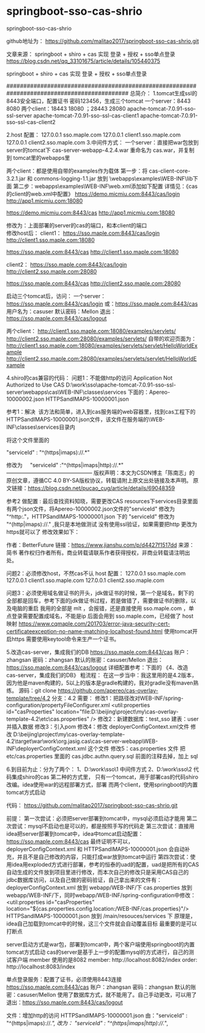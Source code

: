 # springboot-sso-cas-shrio
springboot-sso-cas-shrio

github地址为：
https://github.com/malitao2017/springboot-sso-cas-shrio.git

文章来源：
springboot + shiro + cas 实现 登录 + 授权 + sso单点登录 
https://blog.csdn.net/qq_33101675/article/details/105440375

springboot + shiro + cas 实现 登录 + 授权 + sso单点登录 

############################################################################################
总简介：
1.tomcat生成ssl的8443安全端口，配置证书 密码123456，生成三个tomcat 
一个server：8443 8080 
两个client：18443 18080 ；28443 28080 
apache-tomcat-7.0.91-sso-ssl-server
apache-tomcat-7.0.91-sso-ssl-cas-client1
apache-tomcat-7.0.91-sso-ssl-cas-client2

2.host 配置：
127.0.0.1 sso.maple.com
127.0.0.1 client1.sso.maple.com
127.0.0.1 client2.sso.maple.com
3.中间件方式：
一个server：直接把war包放到server的tomcat下 cas-server-webapp-4.2.4.war
重命名为  cas.war，并复制到 tomcat里的webapps里

两个client：都是使用自带的examples作为载体
第一步：将 cas-client-core-3.2.1.jar 和 commons-logging-1.1.jar 放到 \webapps\examples\WEB-INF\lib下面
第二步：webapps\examples\WEB-INF\web.xml添加如下配置
详情见：《cas的client的web.xml中配置》
https://demo.micmiu.com:8443/cas/login
http://app1.micmiu.com:18080

https://demo.micmiu.com:8443/cas
http://app1.micmiu.com:18080

修改为：上面部署的server的cas的端口，和本client的端口	
修改host后：
client1：
https://sso.maple.com:8443/cas/login
http://client1.sso.maple.com:18080

https://sso.maple.com:8443/cas
http://client1.sso.maple.com:18080
	
client2：
https://sso.maple.com:8443/cas/login
http://client2.sso.maple.com:28080

https://sso.maple.com:8443/cas
http://client2.sso.maple.com:28080

启动三个tomcat后，访问：
一个server：
https://sso.maple.com:8443/cas/login 或：https://sso.maple.com:8443/cas
用户名为：casuser
默认密码：Mellon
退出：https://sso.maple.com:8443/cas/logout

两个client：
http://client1.sso.maple.com:18080/examples/servlets/
http://client2.sso.maple.com:28080/examples/servlets/
自带的欢迎页面为：
http://client1.sso.maple.com:18080/examples/servlets/servlet/HelloWorldExample 
http://client2.sso.maple.com:28080/examples/servlets/servlet/HelloWorldExample 


4.shiro的cas兼容的代码：
问题1：不能做http的访问
Application Not Authorized to Use CAS
D:\work\sso\apache-tomcat-7.0.91-sso-ssl-server\webapps\cas\WEB-INF\classes\services
下面的：Apereo-10000002.json HTTPSandIMAPS-10000001.json

参考1：解决
 该方法和简单，进入到cas服务端的web容器里，找到cas工程下的HTTPSandIMAPS-10000001.json文件，该文件在服务端的\WEB-INF\classes\services目录内

将这个文件里面的

"serviceId" : "^(https|imaps)://.*" 

修改为
    "serviceId" :"^(https|imaps|http)://.*"
————————————————
版权声明：本文为CSDN博主「陈南志」的原创文章，遵循CC 4.0 BY-SA版权协议，转载请附上原文出处链接及本声明。
原文链接：https://blog.csdn.net/pucao_cug/article/details/69048359

参考2
做配置 :
最后查找资料知晓，需要更改CAS resources下services目录里面有两个json文件，将Apereo-10000002.json文件的"serviceId" 修改为 "^http:."，HTTPSandIMAPS-10000001.json 下的
"serviceId" 修改为 "^(http|imaps)://." ,我只是本地做测试 没有使用ssl验证，如果需要把http 更改为https就可以了 修改效果如下：

作者：BetterFuture
链接：https://www.jianshu.com/p/d4427f1517dd
来源：简书
著作权归作者所有。商业转载请联系作者获得授权，非商业转载请注明出处。



问题2：必须修改host，不然cas不认
host 配置：
127.0.0.1 sso.maple.com
127.0.0.1 client1.sso.maple.com
127.0.0.1 client2.sso.maple.com

问题3：必须使用域名做证书的开头，jdk做证书的时候，第一个是域名，剩下的全部都是回车，参考下面的jdk做证书过程，若是做错了，需要做证书的删除，以及电脑的重启
我用的全部是 mlt ，会报错，还是直接使用 sso.maple.com ，单点登录需要配置成域名，不能是ip
后面会用到 sso.maple.com，已经做了 host 映射
https://www.cqmaple.com/201703/error-java-security-cert-certificateexception-no-name-matching-localhost-found.html
使用tomcat开启https 需要使用keytool命令来生产一个证书。


5.改造cas-server，集成我们的DB
https://sso.maple.com:8443/cas
账户：zhangsan
密码：zhangsan 
默认的账密：casuser/Mellon
退出：https://sso.maple.com:8443/cas/logout
详细配置参考：下面的 《4、改造cas-server，集成我们的DB》
粗流程：
在这一步当中：我这里用的是4.2版本，因为他是maven构建的，5以上的版本是gradle构建的，我对gradle没有maven熟练。
源码：git clone https://github.com/apereo/cas-overlay-template/tree/4.2
分支：4.2
需要：
修改1：把路径改对WEB-INF/spring-configuration/propertyFileConfigurer.xml
<util:properties id="casProperties" location="file:D:\beijing\project\my\cas-overlay-template-4.2\etc\cas.properties" />
修改2：新建数据库：test_sso 建表：user 并插入数据
修改3：引入pom
修改4：修改 deployerConfigContext.xml文件
修改 D:\beijing\project\my\cas-overlay-template-4.2\target\war\work\org.jasig.cas\cas-server-webapp\WEB-INF\deployerConfigContext.xml 这个文件
修改5：cas.properties 文件
把 etc/cas.properties 里面的 cas.jdbc.authn.query.sql 前面的注释去掉，加上 sql 


6.到目前为止：分为了两个：
1、D:\work\sso\1 中间件方式
2、D:\work\sso\2 代码集成shiro的cas
第二种的方式里，
只有一个tomcat，用于部署cas的代码shiro改编。idea使用war的远程部署方式，部署
而两个client，使用springboot的内置tomcat方式启动

代码：
https://github.com/malitao2017/springboot-sso-cas-shrio.git

前提：
第一次尝试：必须把server部署到tomcat中，mysql必须启动才能用
第二次尝试：mysql不启动也是可以的，都是按照手写的代码走
第三次尝试：直接用idea把server部署到tomcat中，idea中tomcat启动配置： https://sso.maple.com:8443/cas
最终证明不可以，
deployerConfigContext.xml 和 HTTPSandIMAPS-10000001.json
会自动补充，并且不是自己修改的内容，只能打成war放到tomcat中运行
第四次尝试：使用idea用exploded方式进行部署，参考的恒泰的uad的配置，uad是把所有的CAS自动生成的文件放到项目里进行修改，而本次自己的修改只是采用CAS自己的jdbc数据库访问，以及自己做的密码验证，自己拿出来的文件有：
deployerConfigContext.xml 放到 webapp/WEB-INF/下
cas.properties 放到 webapp/WEB-INF/下，同时webapp/WEB-INF/spring-configuration中修改：<util:properties id="casProperties" location="${cas.properties.config.location:/WEB-INF/cas.properties}"/>
HTTPSandIMAPS-10000001.json 放到 /main/resouces/services 下
原理是，idea自己加载到tomcat中的时候，这三个文件就会自动覆盖目标
最重要的是可以打断点

server启动方式是war包，部署到tomcat中，两个客户端使用springboot的内置tomcat方式启动
cas的server是基于上一步的配置mysql的方式进行，自己的测试客户端 member 使用的是8082
member:
http://localhost:8082/index
order:
http://localhost:8083/index

单点登录服务：配置了证书，必须使用8443连接
https://sso.maple.com:8443/cas
账户：zhangsan
密码：zhangsan
默认的账密：casuser/Mellon 使用了数据库方式，就不能用了。自己手动更改，可以用了
退出：https://sso.maple.com:8443/cas/logout

文件：增加http的访问
HTTPSandIMAPS-10000001.json
由："serviceId" : "^(https|imaps)://.*",
改为：
"serviceId" : "^(https|imaps|http)://.*",
